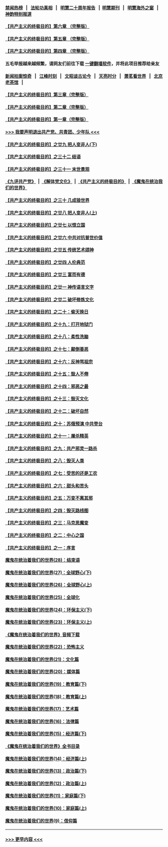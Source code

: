 #### [禁闻热榜](热点新闻.md?=0)  &nbsp;&nbsp;|&nbsp;&nbsp; [法轮功真相](https://github.com/gfw-breaker/truth/blob/master/README.md?=0) &nbsp;&nbsp;|&nbsp;&nbsp; [明慧二十周年报告](https://github.com/gfw-breaker/mh-reports/blob/master/README.md?=0) &nbsp;&nbsp;|&nbsp;&nbsp;[明慧期刊](https://github.com/gfw-breaker/mh-qikan) &nbsp;&nbsp;|&nbsp;&nbsp; [明慧海外之窗](https://github.com/gfw-breaker/mh-news/blob/master/README.md?=0) &nbsp;&nbsp;|&nbsp;&nbsp; [神韵特别报道](https://github.com/gfw-breaker/mh-news/blob/master/shenyun.md?=0)
#### [【共产主义的终极目的】第六章 （完整版）](../pages/nsc422/n11428913.md?t=03081332) 
#### [【共产主义的终极目的】第五章 （完整版）](../pages/nsc422/n11428912.md?t=03081332) 
#### [【共产主义的终极目的】第四章 （完整版）](../pages/nsc422/n11428907.md?t=03081332) 
#### 五毛举报越来越频繁，请网友们前往下载 [一键翻墙软件](https://github.com/gfw-breaker/ssr-accounts)，并将此项目推荐给亲友
#### [新闻拍案惊奇](https://github.com/gfw-breaker/banned-news/blob/master/pages/link4.md) &nbsp;&nbsp;|&nbsp;&nbsp; [江峰时刻](https://github.com/gfw-breaker/banned-news/blob/master/pages/link4.md) &nbsp;&nbsp;|&nbsp;&nbsp; [文昭谈古论今](https://github.com/gfw-breaker/banned-news/blob/master/pages/link4.md) &nbsp;&nbsp;|&nbsp;&nbsp; [天亮时分](https://github.com/gfw-breaker/banned-news/blob/master/pages/link4.md) &nbsp;&nbsp;|&nbsp;&nbsp; [萧茗看世界](https://github.com/gfw-breaker/banned-news/blob/master/pages/link4.md) &nbsp;&nbsp;|&nbsp;&nbsp; [北京老茶馆](https://github.com/gfw-breaker/banned-news/blob/master/pages/link4.md) &nbsp;&nbsp;|&nbsp;&nbsp; 
#### [【共产主义的终极目的】第三章（完整版）](../pages/nsc422/n11428848.md?t=03081332) 
#### [【共产主义的终极目的】第二章（完整版）](../pages/nsc422/n11428831.md?t=03081332) 
#### [【共产主义的终极目的】第一章（完整版）](../pages/nsc422/n11417651.md?t=03081332) 
#### [>>> 我要声明退出共产党、共青团、少年队 <<<](https://github.com/begood0513/goodnews/blob/master/quit/letter.md) 
#### [【共产主义的终极目的】之廿九 把人变非人(下)](../pages/nsc422/n11344140.md?t=03081332) 
#### [【共产主义的终极目的】之三十二 结语](../pages/nsc422/n11360535.md?t=03081332) 
#### [【共产主义的终极目的】之三十一 末世景观](../pages/nsc422/n11351129.md?t=03081332) 
#### [《九评共产党》](https://github.com/begood0513/9ping.md/blob/master/README.md) &nbsp;|&nbsp; [《解体党文化》](../../../../jtdwh.md/blob/master/README.md)  &nbsp;|&nbsp; [《共产主义的终极目的》](../../../../gczydzjmd.md/blob/master/README.md) &nbsp;|&nbsp; [《魔鬼在统治我们的世界》](../../../../mgztzwmdsj.md/blob/master/README.md) 
#### [【共产主义的终极目的】之三十 几成狼世界](../pages/nsc422/n11348280.md?t=03081332) 
#### [【共产主义的终极目的】之廿八 把人变非人(上)](../pages/nsc422/n11340492.md?t=03081332) 
#### [【共产主义的终极目的】之廿七 以恨立国](../pages/nsc422/n11336944.md?t=03081332) 
#### [【共产主义的终极目的】之廿六 中共对抗普世价值](../pages/nsc422/n11324785.md?t=03081332) 
#### [【共产主义的终极目的】之廿五 传统艺术颂神](../pages/nsc422/n11296396.md?t=03081332) 
#### [【共产主义的终极目的】之廿四 人伦典范](../pages/nsc422/n11296397.md?t=03081332) 
#### [【共产主义的终极目的】之廿三 富而有德](../pages/nsc422/n11283598.md?t=03081332) 
#### [【共产主义的终极目的】之廿一 神传语言文字](../pages/nsc422/n11263265.md?t=03081332) 
#### [【共产主义的终极目的】之廿二 破坏修炼文化](../pages/nsc422/n11245728.md?t=03081332) 
#### [【共产主义的终极目的】之二十：偷天换日](../pages/nsc422/n11238846.md?t=03081332) 
#### [【共产主义的终极目的】之十九：打开地狱门](../pages/nsc422/n11206376.md?t=03081332) 
#### [【共产主义的终极目的】之十八：柔性洗脑](../pages/nsc422/n11199994.md?t=03081332) 
#### [【共产主义的终极目的】之十七：颠倒善恶](../pages/nsc422/n11179782.md?t=03081332) 
#### [【共产主义的终极目的】之十六：反神骂祖宗](../pages/nsc422/n11166798.md?t=03081332) 
#### [【共产主义的终极目的】之十五：毁人不倦](../pages/nsc422/n11166792.md?t=03081332) 
#### [【共产主义的终极目的】之十四：邪恶之最](../pages/nsc422/n11150249.md?t=03081332) 
#### [【共产主义的终极目的】之十三：毁灭文化](../pages/nsc422/n11135227.md?t=03081332) 
#### [【共产主义的终极目的】之十二：破坏自然](../pages/nsc422/n11135214.md?t=03081332) 
#### [【共产主义的终极目的】之十：苏俄预演 中共登台](../pages/nsc422/n11118424.md?t=03081332) 
#### [【共产主义的终极目的】之十一：屠杀精英](../pages/nsc422/n11118442.md?t=03081332) 
#### [【共产主义的终极目的】之九：共产邪灵一路杀](../pages/nsc422/n11114139.md?t=03081332) 
#### [【共产主义的终极目的】之八：毁灭人类](../pages/nsc422/n11108503.md?t=03081332) 
#### [【共产主义的终极目的】之七：受苦的还是工农](../pages/nsc422/n11101809.md?t=03081332) 
#### [【共产主义的终极目的】之六：甜头和苦头](../pages/nsc422/n11096971.md?t=03081332) 
#### [【共产主义的终极目的】之五：万变不离其邪](../pages/nsc422/n11091285.md?t=03081332) 
#### [【共产主义的终极目的】之四：毁灭路线图](../pages/nsc422/n11086284.md?t=03081332) 
#### [【共产主义的终极目的】之三：马克思魔变](../pages/nsc422/n11061941.md?t=03081332) 
#### [【共产主义的终极目的】之二：中心之国](../pages/nsc422/n11047728.md?t=03081332) 
#### [【共产主义的终极目的】之一：序言](../pages/nsc422/n11086077.md?t=03081332) 
#### [魔鬼在统治着我们的世界(28)：结束语](../pages/nsc422/n10936246.md?t=03081332) 
#### [魔鬼在统治着我们的世界(27)：全球野心(下)](../pages/nsc422/n10928319.md?t=03081332) 
#### [魔鬼在统治着我们的世界(26)：全球野心(上)](../pages/nsc422/n10900318.md?t=03081332) 
#### [魔鬼在统治着我们的世界(25)：全球化](../pages/nsc422/n10788205.md?t=03081332) 
#### [魔鬼在统治着我们的世界(24)：环保主义(下)](../pages/nsc422/n10695307.md?t=03081332) 
#### [魔鬼在统治着我们的世界(23)：环保主义(上)](../pages/nsc422/n10688613.md?t=03081332) 
#### [《魔鬼在统治着我们的世界》音频下载](../pages/nsc422/n10635553.md?t=03081332) 
#### [魔鬼在统治着我们的世界(22)：恐怖主义](../pages/nsc422/n10614727.md?t=03081332) 
#### [魔鬼在统治着我们的世界(21)：文化篇](../pages/nsc422/n10597706.md?t=03081332) 
#### [魔鬼在统治着我们的世界(20)：媒体篇](../pages/nsc422/n10586579.md?t=03081332) 
#### [魔鬼在统治着我们的世界(19)：教育篇(下)](../pages/nsc422/n10564808.md?t=03081332) 
#### [魔鬼在统治着我们的世界(18)：教育篇(上)](../pages/nsc422/n10526970.md?t=03081332) 
#### [魔鬼在统治着我们的世界(17)：艺术篇](../pages/nsc422/n10499093.md?t=03081332) 
#### [魔鬼在统治着我们的世界(16)：法律篇](../pages/nsc422/n10485969.md?t=03081332) 
#### [魔鬼在统治着我们的世界(15)：经济篇(下)](../pages/nsc422/n10469975.md?t=03081332) 
#### [《魔鬼在统治着我们的世界》全书目录](../pages/nsc422/n10464261.md?t=03081332) 
#### [魔鬼在统治着我们的世界(14)：经济篇(上)](../pages/nsc422/n10457370.md?t=03081332) 
#### [魔鬼在统治着我们的世界(13)：政治篇(下)](../pages/nsc422/n10448270.md?t=03081332) 
#### [魔鬼在统治着我们的世界(12)：政治篇(上)](../pages/nsc422/n10444576.md?t=03081332) 
#### [魔鬼在统治着我们的世界(11)：家庭篇(下)](../pages/nsc422/n10440961.md?t=03081332) 
#### [魔鬼在统治着我们的世界(10)：家庭篇(上)](../pages/nsc422/n10435448.md?t=03081332) 
#### [魔鬼在统治着我们的世界(9)：信仰篇](../pages/nsc422/n10432159.md?t=03081332) 

----
#### [ >>> 更早内容 <<< ](../indexes/nsc422-earlier.md)
